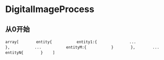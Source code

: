 # DigitalImageProcess
## 从0开始


  `array[
　　　　entity{
　　　　　　entity1:{
　　　　　　　　...
　　　　　　},
　　　　　　...
　　　　　　entityM:{
　　　　　　}
　　　　},
　　　　...
　　　　entityN{
　　　　}
　　]`
